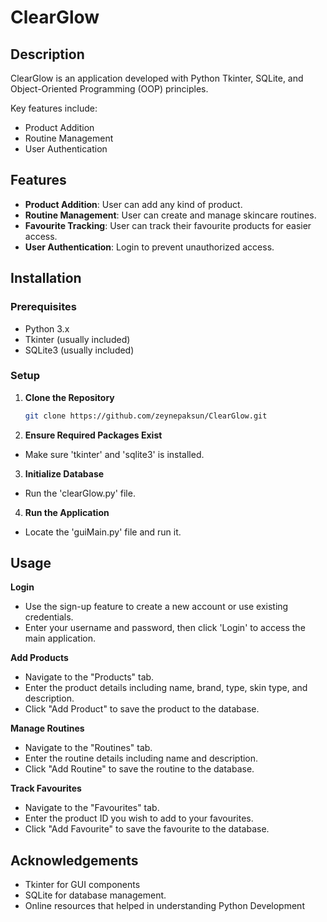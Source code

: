 # ClearGlow

## Description

ClearGlow is an application developed with Python Tkinter, SQLite, and Object-Oriented Programming (OOP) principles.

Key features include:
- Product Addition
- Routine Management
- User Authentication

## Features

- **Product Addition**: User can add any kind of product.
- **Routine Management**: User can create and manage skincare routines.
- **Favourite Tracking**: User can track their favourite products for easier access.
- **User Authentication**: Login to prevent unauthorized access.

## Installation

### Prerequisites

- Python 3.x
- Tkinter (usually included)
- SQLite3 (usually included)

### Setup

1. **Clone the Repository**

   ```bash
   git clone https://github.com/zeynepaksun/ClearGlow.git
2. **Ensure Required Packages Exist**
  - Make sure 'tkinter' and 'sqlite3' is installed.
3. **Initialize Database**
  - Run the 'clearGlow.py' file.
4. **Run the Application**
  - Locate  the 'guiMain.py' file and run it.

## Usage
**Login**
  - Use the sign-up feature to create a new account or use existing credentials.
  - Enter your username and password, then click 'Login' to access the main application.
    
**Add Products**
  - Navigate to the "Products" tab.
  - Enter the product details including name, brand, type, skin type, and description.
  - Click "Add Product" to save the product to the database.
    
**Manage Routines**
  - Navigate to the "Routines" tab.
  - Enter the routine details including name and description.
  - Click "Add Routine" to save the routine to the database.
    
**Track Favourites**
  - Navigate to the "Favourites" tab.
  - Enter the product ID you wish to add to your favourites.
  - Click "Add Favourite" to save the favourite to the database.
    
## Acknowledgements
  - Tkinter for GUI components
  - SQLite for database management.
  - Online resources that helped in understanding Python Development
